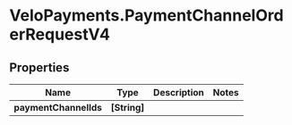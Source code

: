 # VeloPayments.PaymentChannelOrderRequestV4

## Properties

Name | Type | Description | Notes
------------ | ------------- | ------------- | -------------
**paymentChannelIds** | **[String]** |  | 


